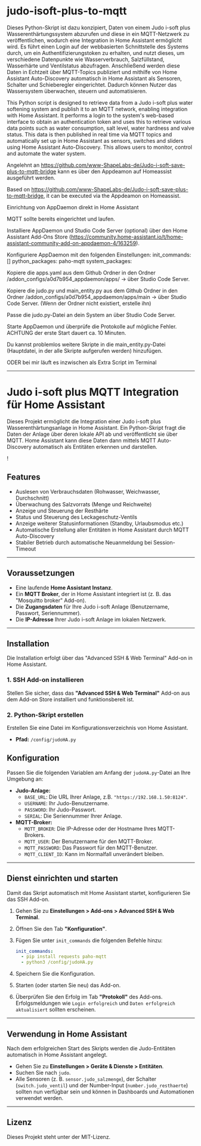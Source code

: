# judo-isoft-plus-to-mqtt
Dieses Python-Skript ist dazu konzipiert, Daten von einem Judo i-soft plus Wasserenthärtungssystem abzurufen und diese in ein MQTT-Netzwerk zu veröffentlichen, wodurch eine Integration in Home Assistant ermöglicht wird. Es führt einen Login auf der webbasierten Schnittstelle des Systems durch, um ein Authentifizierungstoken zu erhalten, und nutzt dieses, um verschiedene Datenpunkte wie Wasserverbrauch, Salzfüllstand, Wasserhärte und Ventilstatus abzufragen. Anschließend werden diese Daten in Echtzeit über MQTT-Topics publiziert und mithilfe von Home Assistant Auto-Discovery automatisch in Home Assistant als Sensoren, Schalter und Schieberegler eingerichtet. Dadurch können Nutzer das Wassersystem überwachen, steuern und automatisieren.

This Python script is designed to retrieve data from a Judo i-soft plus water softening system and publish it to an MQTT network, enabling integration with Home Assistant. It performs a login to the system's web-based interface to obtain an authentication token and uses this to retrieve various data points such as water consumption, salt level, water hardness and valve status. This data is then published in real time via MQTT topics and automatically set up in Home Assistant as sensors, switches and sliders using Home Assistant Auto-Discovery. This allows users to monitor, control and automate the water system.

Angelehnt an https://github.com/www-ShapeLabs-de/Judo-i-soft-save-plus-to-mqtt-bridge kann es über den Appdeamon auf Homeassist ausgeführt werden.

Based on https://github.com/www-ShapeLabs-de/Judo-i-soft-save-plus-to-mqtt-bridge, it can be executed via the Appdeamon on Homeassist.

Einrichtung von AppDaemon direkt in Home Assistant

MQTT sollte bereits eingerichtet und laufen.

Installiere AppDaemon und Studio Code Server (optional) über den Home Assistant Add-Ons Store 
(https://community.home-assistant.io/t/home-assistant-community-add-on-appdaemon-4/163259).

Konfiguriere AppDaemon mit den folgenden Einstellungen:
init_commands: []
python_packages:
  paho-mqtt
system_packages:

Kopiere die apps.yaml aus dem Github Ordner in den Ordner /addon_configs/a0d7b954_appdaemon/apps/ -> über Studio Code Server. 

Kopiere die judo.py und main_entity.py aus dem Github Ordner in den Ordner /addon_configs/a0d7b954_appdaemon/apps/main -> über Studio Code Server. (Wenn der Ordner nicht existiert, erstelle ihn)

Passe die judo.py-Datei an dein System an über Studio Code Server.

Starte AppDaemon und überprüfe die Protokolle auf mögliche Fehler. ACHTUNG der erste Start dauert ca. 10 Minuten.

Du kannst problemlos weitere Skripte in die main_entity.py-Datei (Hauptdatei, in der alle Skripte aufgerufen werden) hinzufügen.

ODER bei mir läuft es inzwischen als Extra Script im Terminal

-----

# Judo i-soft plus MQTT Integration für Home Assistant

Dieses Projekt ermöglicht die Integration einer Judo i-soft plus Wasserenthärtungsanlage in Home Assistant. Ein Python-Skript fragt die Daten der Anlage über deren lokale API ab und veröffentlicht sie über MQTT. Home Assistant kann diese Daten dann mittels MQTT Auto-Discovery automatisch als Entitäten erkennen und darstellen.

\!

## Features

  * Auslesen von Verbrauchsdaten (Rohwasser, Weichwasser, Durchschnitt)
  * Überwachung des Salzvorrats (Menge und Reichweite)
  * Anzeige und Steuerung der Resthärte
  * Status und Steuerung des Leckageschutz-Ventils
  * Anzeige weiterer Statusinformationen (Standby, Urlaubsmodus etc.)
  * Automatische Erstellung aller Entitäten in Home Assistant durch MQTT Auto-Discovery
  * Stabiler Betrieb durch automatische Neuanmeldung bei Session-Timeout

-----

## Voraussetzungen

  * Eine laufende **Home Assistant Instanz**.
  * Ein **MQTT Broker**, der in Home Assistant integriert ist (z. B. das "Mosquitto broker" Add-on).
  * Die **Zugangsdaten** für Ihre Judo i-soft Anlage (Benutzername, Passwort, Seriennummer).
  * Die **IP-Adresse** Ihrer Judo i-soft Anlage im lokalen Netzwerk.

-----

## Installation

Die Installation erfolgt über das "Advanced SSH & Web Terminal" Add-on in Home Assistant.

### 1\. SSH Add-on installieren

Stellen Sie sicher, dass das **"Advanced SSH & Web Terminal"** Add-on aus dem Add-on Store installiert und funktionsbereit ist.

### 2\. Python-Skript erstellen

Erstellen Sie eine Datei im Konfigurationsverzeichnis von Home Assistant.

  * **Pfad:** `/config/judoHA.py`


## Konfiguration

Passen Sie die folgenden Variablen am Anfang der `judoHA.py`-Datei an Ihre Umgebung an:

  * **Judo-Anlage:**
      * `BASE_URL`: Die URL Ihrer Anlage, z.B. `"https://192.168.1.50:8124"`.
      * `USERNAME`: Ihr Judo-Benutzername.
      * `PASSWORD`: Ihr Judo-Passwort.
      * `SERIAL`: Die Seriennummer Ihrer Anlage.
  * **MQTT-Broker:**
      * `MQTT_BROKER`: Die IP-Adresse oder der Hostname Ihres MQTT-Brokers.
      * `MQTT_USER`: Der Benutzername für den MQTT-Broker.
      * `MQTT_PASSWORD`: Das Passwort für den MQTT-Benutzer.
      * `MQTT_CLIENT_ID`: Kann im Normalfall unverändert bleiben.

-----

## Dienst einrichten und starten

Damit das Skript automatisch mit Home Assistant startet, konfigurieren Sie das SSH Add-on.

1.  Gehen Sie zu **Einstellungen \> Add-ons \> Advanced SSH & Web Terminal**.

2.  Öffnen Sie den Tab **"Konfiguration"**.

3.  Fügen Sie unter `init_commands` die folgenden Befehle hinzu:

    ```yaml
    init_commands:
      - pip install requests paho-mqtt
      - python3 /config/judoHA.py
    ```

4.  Speichern Sie die Konfiguration.

5.  Starten (oder starten Sie neu) das Add-on.

6.  Überprüfen Sie den Erfolg im Tab **"Protokoll"** des Add-ons. Erfolgsmeldungen wie `Login erfolgreich` und `Daten erfolgreich aktualisiert` sollten erscheinen.

-----

## Verwendung in Home Assistant

Nach dem erfolgreichen Start des Skripts werden die Judo-Entitäten automatisch in Home Assistant angelegt.

  * Gehen Sie zu **Einstellungen \> Geräte & Dienste \> Entitäten**.
  * Suchen Sie nach `judo`.
  * Alle Sensoren (z. B. `sensor.judo_salzmenge`), der Schalter (`switch.judo_ventil`) und der Number-Input (`number.judo_resthaerte`) sollten nun verfügbar sein und können in Dashboards und Automationen verwendet werden.

-----

## Lizenz

Dieses Projekt steht unter der MIT-Lizenz.
